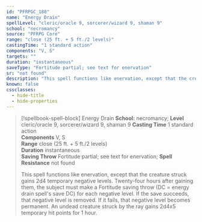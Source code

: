 ```yaml
---
id: "PFRPGC_180"
name: "Energy Drain"
spellLevel: "cleric/oracle 9, sorcerer/wizard 9, shaman 9"
school: "necromancy"
source: "PFRPG Core"
range: "close (25 ft. + 5 ft./2 levels)"
castingTime: "1 standard action"
components: "V, S"
targets: ""
duration: "instantaneous"
saveType: "Fortitude partial; see text for enervation"
sr: "not found"
description: "This spell functions like enervation, except that the creature struck gains 2d4 temporary negative levels. Twenty-four hours after gaining them, the subject must make a Fortitude saving throw (DC = energy drain spell's save DC) for each negative level. If the save succeeds, that negative level is removed. If it fails, that negative level becomes permanent. An undead creature struck by the ray gains 2d4x5 temporary hit points for 1 hour."
known: false
cssclasses:
  - hide-title
  - hide-properties
---
```


> [!spellbook-spell-block] Energy Drain
> **School:** necromancy; **Level** cleric/oracle 9, sorcerer/wizard 9, shaman 9
> **Casting Time** 1 standard action  
> **Components** V, S  
> **Range** close (25 ft. + 5 ft./2 levels)  
> **Duration** instantaneous  
> **Saving Throw** Fortitude partial; see text for enervation; **Spell Resistance** not found
> 
> This spell functions like enervation, except that the creature struck gains 2d4 temporary negative levels. Twenty-four hours after gaining them, the subject must make a Fortitude saving throw (DC = energy drain spell's save DC) for each negative level. If the save succeeds, that negative level is removed. If it fails, that negative level becomes permanent. An undead creature struck by the ray gains 2d4x5 temporary hit points for 1 hour.